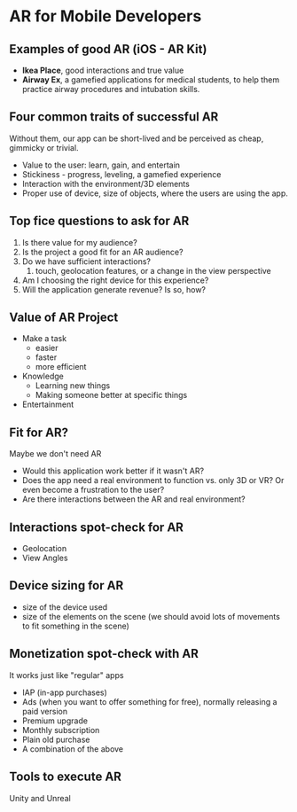# AR for Mobile Developers

## Examples of good AR (iOS - AR Kit)

* **Ikea Place**, good interactions and true value
* **Airway Ex**, a gamefied applications for medical students, to help them practice airway procedures and intubation skills.

## Four common traits of successful AR

Without them, our app can be short-lived and be perceived as cheap, gimmicky or trivial.

* Value to the user: learn, gain, and entertain
* Stickiness - progress, leveling, a gamefied experience
* Interaction with the environment/3D elements
* Proper use of device, size of objects, where the users are using the app.

## Top fice questions to ask for AR

1. Is there value for my audience?
2. Is the project a good fit for an AR audience?
3. Do we have sufficient interactions?
    1. touch, geolocation features, or a change in the view perspective
4. Am I choosing the right device for this experience?
5. Will the application generate revenue? Is so, how?

## Value of AR Project

* Make a task
  * easier
  * faster
  * more efficient
* Knowledge
  * Learning new things
  * Making someone better at specific things
* Entertainment

## Fit for AR?

 Maybe we don't need AR

* Would this application work better if it wasn't AR?
* Does the app need a real environment to function vs. only 3D or VR? Or even become a frustration to the user?
* Are there interactions between the AR and real environment?

## Interactions spot-check for AR

* Geolocation
* View Angles

## Device sizing for AR

* size of the device used
* size of the elements on the scene (we should avoid lots of movements to fit something in the scene)

## Monetization spot-check with AR

It works just like "regular" apps

* IAP (in-app purchases)
* Ads (when you want to offer something for free), normally releasing a paid version
* Premium upgrade
* Monthly subscription
* Plain old purchase
* A combination of the above

## Tools to execute AR

Unity and Unreal